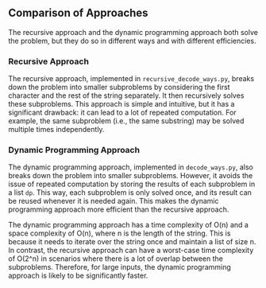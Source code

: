 ## Comparison of Approaches

The recursive approach and the dynamic programming approach both solve the problem, but they do so in different ways and with different efficiencies.

### Recursive Approach

The recursive approach, implemented in `recursive_decode_ways.py`, breaks down the problem into smaller subproblems by considering the first character and the rest of the string separately. It then recursively solves these subproblems. This approach is simple and intuitive, but it has a significant drawback: it can lead to a lot of repeated computation. For example, the same subproblem (i.e., the same substring) may be solved multiple times independently.

### Dynamic Programming Approach

The dynamic programming approach, implemented in `decode_ways.py`, also breaks down the problem into smaller subproblems. However, it avoids the issue of repeated computation by storing the results of each subproblem in a list `dp`. This way, each subproblem is only solved once, and its result can be reused whenever it is needed again. This makes the dynamic programming approach more efficient than the recursive approach.

The dynamic programming approach has a time complexity of O(n) and a space complexity of O(n), where n is the length of the string. This is because it needs to iterate over the string once and maintain a list of size n. In contrast, the recursive approach can have a worst-case time complexity of O(2^n) in scenarios where there is a lot of overlap between the subproblems. Therefore, for large inputs, the dynamic programming approach is likely to be significantly faster.
